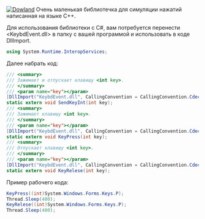 
[![Dowland](https://i.imgur.com/AnxsELS.png)](https://github.com/Under4groos/KeybdEvent/raw/main/x64/Release/KeybdEvent.dll?raw=true)
Очень маленькая библиотечка для симуляции нажатий написанная на языке C++. 

Для использования библиотеки с C#, вам потребуется перенести <KeybdEvent.dll> в папку с вашей программой и использовать в коде DllImport. 
```csharp
using System.Runtime.InteropServices;
```
Далее набрать код:
```csharp
/// <summary>
/// Зажимает и отпускает клавишу <int key>. 
/// </summary>
/// <param name="key"></param>
[DllImport("KeybdEvent.dll", CallingConvention = CallingConvention.Cdecl)]
static extern void SendKeyInt(int key);
/// <summary>
/// Зажимает клавишу <int key>. 
/// </summary>
/// <param name="key"></param>
[DllImport("KeybdEvent.dll", CallingConvention = CallingConvention.Cdecl)]
static extern void KeyPress(int key);
/// <summary>
/// Отпускает клавишу <int key>. 
/// </summary>
/// <param name="key"></param>
[DllImport("KeybdEvent.dll", CallingConvention = CallingConvention.Cdecl)]
static extern void KeyRelese(int key);
```
Пример рабочего кода:
```csharp
KeyPress((int)System.Windows.Forms.Keys.P);
Thread.Sleep(400);
KeyRelese((int)System.Windows.Forms.Keys.P);
Thread.Sleep(400);
```
